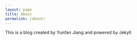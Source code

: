```yaml
---
layout: page
title: About
permalink: /about/
---
```


This is a blog created by Yunfan Jiang and powered by Jekyll. 
